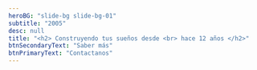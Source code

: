 ```yaml
---
heroBG: "slide-bg slide-bg-01"
subtitle: "2005"
desc: null
title: "<h2> Construyendo tus sueños desde <br> hace 12 años </h2>"
btnSecondaryText: "Saber más"
btnPrimaryText: "Contactanos"
---
```


